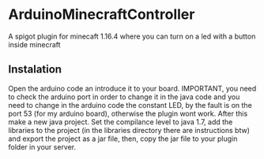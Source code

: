 # ArduinoMinecraftController
A spigot plugin for minecaft 1.16.4 where you can turn on a led with a button inside minecraft
## Instalation
Open the arduino code an introduce it to your board. IMPORTANT, you need to check the arduino port in order to change it in the java code and you need to change in the arduino code the constant LED, by the fault is on the port 53 (for my arduino board), otherwise the plugin wont work. 
After this make a new java project. Set the compilance level to java 1.7, add the libraries to the project (in the libraries directory there are instructions btw) and export the project as a jar file, then, copy the jar file to your plugin folder in your server.
